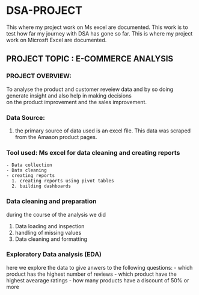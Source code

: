 # DSA-PROJECT 
This where my project work on Ms excel are documented.  This work is to test how far my journey with DSA has gone so far.
This is where my project work on Microsft Excel are documented.

## PROJECT TOPIC : E-COMMERCE ANALYSIS
### PROJECT OVERVIEW: 
To analyse the product and customer reveiew data and by so doing generate insight and also help in making decisions  
on the product improvement and the sales improvement.

### Data Source: 
1. the primary source of data used is an excel file. This data was scraped from the Amason product pages.

### Tool used: Ms excel for data cleaning and creating reports
    - Data collection
    - Data cleaning 
    - creating reports
      1. creating reports using pivot tables
      2. building dashboards
### Data cleaning and preparation 
during the course of the analysis we did
1. Data loading and inspection
2. handling of missing values
3. Data cleaning and formatting

### Exploratory Data analysis (EDA)
here we explore the data to give anwers to the following questions:
    - which product has the highest number of reviews
    - which product have the highest avearage ratings
    - how many products have a discount of 50% or more
